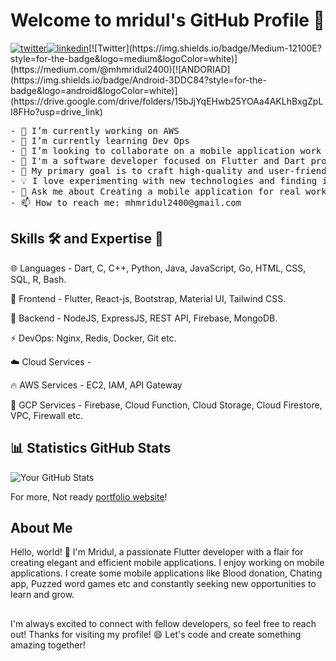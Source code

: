 # Welcome to mridul's GitHub Profile 👋 
[![twitter](https://img.shields.io/badge/twitter-1DA1F2?style=for-the-badge&logo=twitter&logoColor=white)](https://twitter.com/mhmridul14)[![linkedin](https://img.shields.io/badge/linkedin-0A66C2?style=for-the-badge&logo=linkedin&logoColor=white)]([https://www.linkedin.com/](https://www.linkedin.com/in/mhamudul-hasan-mridul/))[![Twitter](https://img.shields.io/badge/Medium-12100E?style=for-the-badge&logo=medium&logoColor=white)](https://medium.com/@mhmridul2400)[![ANDORIAD](https://img.shields.io/badge/Android-3DDC84?style=for-the-badge&logo=android&logoColor=white)](https://drive.google.com/drive/folders/15bJjYqEHwb25YOAa4AKLhBxgZpLI8FHo?usp=drive_link)

<pre>
- 🔭 I’m currently working on AWS
- 🌱 I’m currently learning Dev Ops
- 👯 I’m looking to collaborate on a mobile application work with AL
- 🚀 I'm a software developer focused on Flutter and Dart programming.
- 🎯 My primary goal is to craft high-quality and user-friendly mobile applications.
- 💡 I love experimenting with new technologies and finding innovative solutions.
- 💬 Ask me about Creating a mobile application for real work experience.
- 📫 How to reach me: mhmridul2400@gmail.com
</pre>

## Skills 🛠️ and Expertise 💪 

🌐 Languages - Dart, C, C++, Python, Java, JavaScript, Go, HTML, CSS, SQL, R, Bash.

🍥 Frontend -  Flutter, React-js, Bootstrap, Material UI, Tailwind CSS.

🚀 Backend -  NodeJS, ExpressJS, REST API, Firebase, MongoDB.

⚡ DevOps: Nginx, Redis, Docker, Git etc.

☁️ Cloud Services -

🔥 AWS Services -  EC2, IAM, API Gateway

🌟 GCP Services - Firebase, Cloud Function, Cloud Storage, Cloud Firestore, VPC, Firewall etc.


 ## 📊 Statistics GitHub Stats

![Your GitHub Stats](https://github-readme-stats.vercel.app/api?username=m-h-mridul&show_icons=true)

For more, Not ready [portfolio website](https://link.to/your/portfolio)!

## About Me

Hello, world! 👋 I'm Mridul, a passionate Flutter developer with a flair for creating elegant and efficient mobile applications. I enjoy working on mobile applications. I create some mobile applications like Blood donation, Chating app, Puzzed word games etc and constantly seeking new opportunities to learn and grow.

##
I'm always excited to connect with fellow developers, so feel free to reach out!
Thanks for visiting my profile! 😄 Let's code and create something amazing together!

